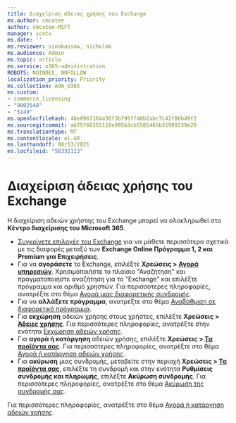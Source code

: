 ```yaml
---
title: Διαχείριση άδειας χρήσης του Exchange
ms.author: cmcatee
author: cmcatee-MSFT
manager: scotv
ms.date: ''
ms.reviewer: sinakassaw, nicholak
ms.audience: Admin
ms.topic: article
ms.service: o365-administration
ROBOTS: NOINDEX, NOFOLLOW
localization_priority: Priority
ms.collection: Adm_O365
ms.custom:
- commerce_licensing
- "9002548"
- "5149"
ms.openlocfilehash: 48e8961164a36f3bf95ff40b2abc7c42f86b49f2
ms.sourcegitcommit: ab75f66355116e995b3cb5505465b31989339e28
ms.translationtype: MT
ms.contentlocale: el-GR
ms.lasthandoff: 08/13/2021
ms.locfileid: "58332113"
---
```

# <a name="exchange-license-management"></a>Διαχείριση άδειας χρήσης του Exchange

Η διαχείριση αδειών χρήστης του Exchange μπορεί να ολοκληρωθεί στο **Κέντρο διαχείρισης του Microsoft 365**.

- [Συγκρίνετε επιλογές του Exchange](https://www.microsoft.com/microsoft-365/exchange/compare-microsoft-exchange-online-plans) για να μάθετε περισσότερα σχετικά με τις διαφορές μεταξύ των **Exchange Online Πρόγραμμα 1, 2 και Premium για Επιχειρήσεις**.
- Για να **αγοράσετε** το Exchange, επιλέξτε **Χρεώσεις > [Αγορά υπηρεσιών](https://go.microsoft.com/fwlink/p/?linkid=868433)**. Χρησιμοποιήστε το πλαίσιο "Αναζήτηση" και πραγματοποιήστε αναζήτηση για το "Exchange" και επιλέξτε πρόγραμμα και αριθμό χρηστών. Για περισσότερες πληροφορίες, ανατρέξτε στο θέμα [Αγορά μιας διαφορετικής συνδρομής](https://docs.microsoft.com/microsoft-365/commerce/try-or-buy-microsoft-365#buy-a-different-subscription).
- Για να **αλλάξετε πρόγραμμα**, ανατρέξτε στο θέμα [Αναβάθμιση σε διαφορετικό πρόγραμμα](https://docs.microsoft.com/microsoft-365/commerce/subscriptions/upgrade-to-different-plan).
- Για **εκχώρηση** αδειών χρήσης στους χρήστες, επιλέξτε **Χρεώσεις > [Άδειες χρήσης](https://go.microsoft.com/fwlink/p/?linkid=842264)**. Για περισσότερες πληροφορίες, ανατρέξτε στην ενότητα [Εκχώρηση αδειών χρήσης](https://docs.microsoft.com/microsoft-365/admin/manage/assign-licenses-to-users).
- Για **αγορά ή κατάργηση** αδειών χρήσης, επιλέξτε **Χρεώσεις > [Τα προϊόντα σας](https://go.microsoft.com/fwlink/p/?linkid=842054)**. Για περισσότερες πληροφορίες, ανατρέξτε στο θέμα [Αγορά ή κατάργηση αδειών χρήσης](https://docs.microsoft.com/microsoft-365/commerce/licenses/buy-licenses).
- Για **ακύρωση** μιας συνδρομής, μεταβείτε στην περιοχή **Χρεώσεις > [Τα προϊόντα σας](https://go.microsoft.com/fwlink/p/?linkid=842054)**, επιλέξτε τη συνδρομή και στην ενότητα **Ρυθμίσεις συνδρομής και πληρωμής**, επιλέξτε **Ακύρωση συνδρομής**. Για περισσότερες πληροφορίες, ανατρέξτε στο θέμα [Ακύρωση της συνδρομής σας](https://docs.microsoft.com/microsoft-365/commerce/subscriptions/cancel-your-subscription).

Για περισσότερες πληροφορίες, ανατρέξτε στο θέμα [Αγορά ή κατάργηση αδειών χρήσης](https://docs.microsoft.com/microsoft-365/commerce/licenses/buy-licenses).